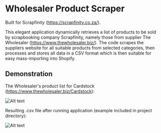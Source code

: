 # Wholesaler Product Scraper
Built for Scrapfinity (https://scrapfinity.co.za/).

This elegant application dynamically retrieves a list of products to be sold by scrapbooking company Scrapfinity, namely those from supplier The Wholesaler (https://www.thewholesaler.biz/). The code scrapes the suppliers website for all suitable products from selected categories, then processes and stores all data in a CSV format which is then suitable for easy mass-importing into Shopify.

## Demonstration
The Wholesaler's product list for Cardstock (https://www.thewholesaler.biz/Cardstock):

![Alt text](https://i.imgur.com/8Yat0Ch.png)

Resulting .csv file after running application (example included in project directory):

![Alt text](https://i.imgur.com/nSL7Qe8.png)
